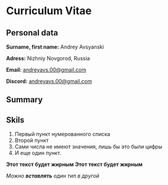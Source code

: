 # Curriculum Vitae
## Personal data
**Surname, first name:** Andrey Avsyanski

**Adress:** Nizhniy Novgorod, Russia

**Email:** [andreyavs.00@gmail.com](andreyavs.00@gmail.com)

**Discord:** [andreyavs.00@gmail.com](andreyavs.00@gmail.com)

## Summary


## Skils
1. Первый пункт нумерованного списка
2. Второй пункт
3. Сами числа не имеют значения, лишь бы это были цифры
4. И еще один пункт.

**Этот текст будет жирным**
__Этот текст будет жирным__

_Можно **вставлять** один тип в другой_
